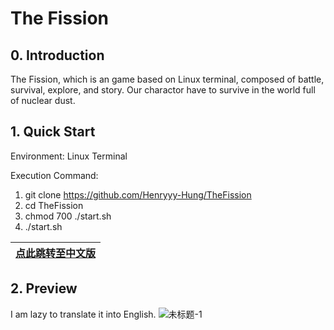 # **The Fission**

## **0. Introduction**
  The Fission, which is an game based on Linux terminal, composed of battle, survival, explore, and story. Our charactor have to survive in the world full of nuclear dust.

## **1. Quick Start**

  Environment: Linux Terminal
 
  Execution Command: 
  1. git clone https://github.com/Henryyy-Hung/TheFission
  2. cd TheFission
  3. chmod 700 ./start.sh
  4. ./start.sh
  
  [点此跳转至中文版](https://github.com/Henryyy-Hung/HKU-COMP1340-TheFission/tree/ChineseEdition)|
--------------------------------------------------------|
  
## **2. Preview**

I am lazy to translate it into English.
![未标题-1](https://user-images.githubusercontent.com/78750074/208289043-4d07d45e-879c-4375-a61c-dba87a43f04f.png)
